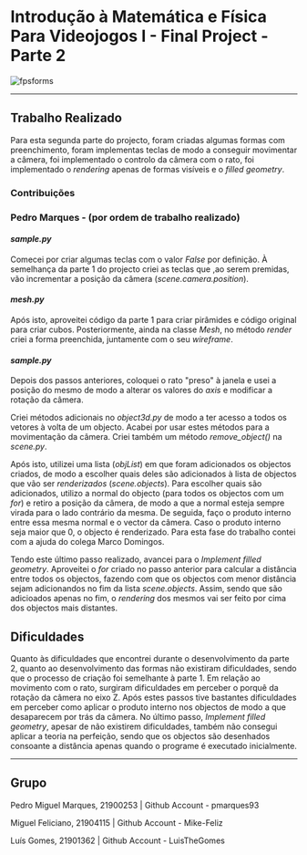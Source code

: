 # Introdução à Matemática e Física Para Videojogos I - Final Project - Parte 2

![fpsforms](https://temptempo.yolasite.com/resources/form%20-%20tf%20matematica%202.png)

---

## Trabalho Realizado

Para esta segunda parte do projecto, foram criadas algumas formas com preenchimento, foram implementas teclas de modo a
conseguir movimentar a câmera, foi implementado o controlo da câmera com o rato, foi implementado o *rendering* apenas de formas visíveis e o *filled geometry*.

### Contribuições
### Pedro Marques - (por ordem de trabalho realizado)
#### *sample.py*
Comecei por criar algumas teclas com o valor *False* por definição. À semelhança da parte 1 do projecto criei as teclas que 
,ao serem premidas, vão incrementar a posição da câmera (*scene.camera.position*).

#### *mesh.py*
Após isto, aproveitei código da parte 1 para criar pirâmides e código original para criar cubos. Posteriormente, ainda na classe *Mesh*, no método *render* criei a forma preenchida, juntamente com o seu *wireframe*.

#### *sample.py*
Depois dos passos anteriores, coloquei o rato "preso" à janela e usei a posição do mesmo de modo a alterar os valores 
do *axis* e modificar a rotação da câmera.

Criei métodos adicionais no *object3d.py* de modo a ter acesso a todos os vetores à volta de um objecto. Acabei por usar estes métodos para a movimentação da câmera. Criei também um método *remove_object()* na *scene.py*.

Após isto, utilizei uma lista (*objList*) em que foram adicionados os objectos criados, de modo a escolher quais deles são adicionados à lista de objectos que vão ser *renderizados* (*scene.objects*). Para escolher quais são adicionados, utilizo a normal do objecto (para todos os objectos com um *for*) e retiro a posição da câmera, de modo a que a normal esteja sempre virada para o lado contrário da mesma. De seguida, faço o produto interno entre essa mesma normal e o vector da câmera. Caso o produto interno seja maior que 0, o objecto é renderizado. Para esta fase do trabalho contei com a ajuda do colega Marco Domingos.

Tendo este último passo realizado, avancei para o *Implement filled geometry*. Aproveitei o *for* criado no passo anterior para calcular a distância entre todos os objectos, fazendo com que os objectos com menor distância sejam adicionandos no fim da lista *scene.objects*. Assim, sendo que são adicioados apenas no fim, o *rendering* dos mesmos vai ser feito por cima dos objectos mais distantes.

## Dificuldades
Quanto às dificuldades que encontrei durante o desenvolvimento da parte 2, quanto ao desenvolvimento das formas não existiram dificuldades, sendo que o processo de criação foi semelhante à parte 1. Em relação ao movimento com o rato, surgiram dificuldades em perceber o porquê da rotação da câmera no eixo Z. Após estes passos tive bastantes dificuldades em perceber como aplicar o produto interno nos objectos de modo a que desaparecem por trás da câmera. No último passo, *Implement filled geometry*, apesar de não existirem dificuldades, também não consegui aplicar a teoria na perfeição, sendo que os objectos são desenhados consoante a distância apenas quando o programe é executado inicialmente.

---

## Grupo

Pedro Miguel Marques, 21900253  |  Github Account - pmarques93

Miguel Feliciano, 21904115  |  Github Account - Mike-Feliz

Luís Gomes, 21901362  |  Github Account - LuisTheGomes
